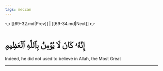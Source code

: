 ```yaml
---
tags: meccan
---
```


👈 [[69-32.md|Prev]] | [[69-34.md|Next]] 👉

# إِنَّهُۥ كَانَ لَا يُؤۡمِنُ بِٱللَّهِ ٱلۡعَظِيمِ

Indeed, he did not used to believe in Allah, the Most Great

---


